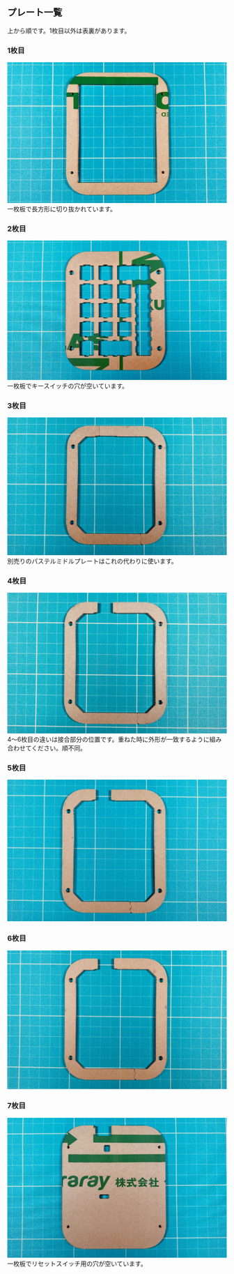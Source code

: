 ## プレート一覧
上から順です。1枚目以外は表裏があります。
### 1枚目
![](img/IMG_8779.jpeg)
一枚板で長方形に切り抜かれています。
### 2枚目
![](img/IMG_8784.jpeg)
一枚板でキースイッチの穴が空いています。
### 3枚目
![](img/IMG_8785.jpeg)
別売りのパステルミドルプレートはこれの代わりに使います。
### 4枚目
![](img/IMG_8786.jpeg)
4〜6枚目の違いは接合部分の位置です。重ねた時に外形が一致するように組み合わせてください。順不同。
### 5枚目
![](img/IMG_8787.jpeg)
### 6枚目
![](img/IMG_8789.jpeg)
### 7枚目
![](img/IMG_8792.jpeg)
一枚板でリセットスイッチ用の穴が空いています。
